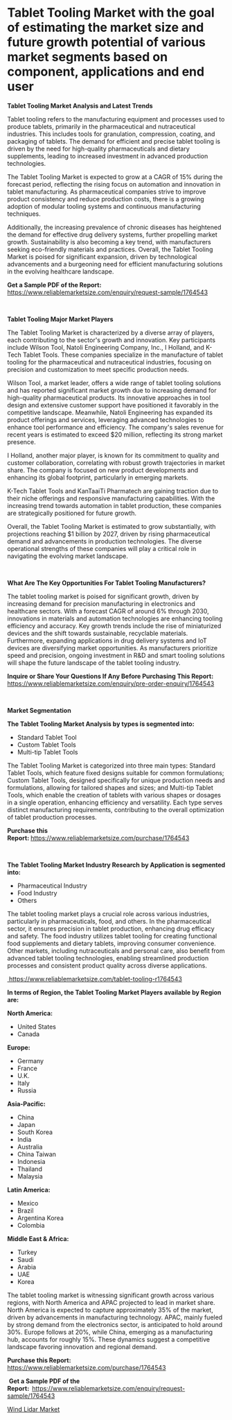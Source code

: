<p><h1>Tablet Tooling Market with the goal of estimating the market size and future growth potential of various market segments based on component, applications and end user</h1></p><p><strong>Tablet Tooling Market Analysis and Latest Trends</strong></p>
<p><p>Tablet tooling refers to the manufacturing equipment and processes used to produce tablets, primarily in the pharmaceutical and nutraceutical industries. This includes tools for granulation, compression, coating, and packaging of tablets. The demand for efficient and precise tablet tooling is driven by the need for high-quality pharmaceuticals and dietary supplements, leading to increased investment in advanced production technologies.</p><p>The Tablet Tooling Market is expected to grow at a CAGR of 15% during the forecast period, reflecting the rising focus on automation and innovation in tablet manufacturing. As pharmaceutical companies strive to improve product consistency and reduce production costs, there is a growing adoption of modular tooling systems and continuous manufacturing techniques. </p><p>Additionally, the increasing prevalence of chronic diseases has heightened the demand for effective drug delivery systems, further propelling market growth. Sustainability is also becoming a key trend, with manufacturers seeking eco-friendly materials and practices. Overall, the Tablet Tooling Market is poised for significant expansion, driven by technological advancements and a burgeoning need for efficient manufacturing solutions in the evolving healthcare landscape.</p></p>
<p><strong>Get a Sample PDF of the Report:&nbsp;</strong> <a href="https://www.reliablemarketsize.com/enquiry/request-sample/1764543?utm_campaign=2460&utm_medium=2&utm_source=Github&utm_content=ia&utm_term=22022025&utm_id=tablet-tooling">https://www.reliablemarketsize.com/enquiry/request-sample/1764543</a></p>
<p>&nbsp;</p>
<p><strong>Tablet Tooling Major Market Players</strong></p>
<p><p>The Tablet Tooling Market is characterized by a diverse array of players, each contributing to the sector's growth and innovation. Key participants include Wilson Tool, Natoli Engineering Company, Inc., I Holland, and K-Tech Tablet Tools. These companies specialize in the manufacture of tablet tooling for the pharmaceutical and nutraceutical industries, focusing on precision and customization to meet specific production needs.</p><p>Wilson Tool, a market leader, offers a wide range of tablet tooling solutions and has reported significant market growth due to increasing demand for high-quality pharmaceutical products. Its innovative approaches in tool design and extensive customer support have positioned it favorably in the competitive landscape. Meanwhile, Natoli Engineering has expanded its product offerings and services, leveraging advanced technologies to enhance tool performance and efficiency. The company's sales revenue for recent years is estimated to exceed $20 million, reflecting its strong market presence.</p><p>I Holland, another major player, is known for its commitment to quality and customer collaboration, correlating with robust growth trajectories in market share. The company is focused on new product developments and enhancing its global footprint, particularly in emerging markets.</p><p>K-Tech Tablet Tools and KanTaaiTi Pharmatech are gaining traction due to their niche offerings and responsive manufacturing capabilities. With the increasing trend towards automation in tablet production, these companies are strategically positioned for future growth.</p><p>Overall, the Tablet Tooling Market is estimated to grow substantially, with projections reaching $1 billion by 2027, driven by rising pharmaceutical demand and advancements in production technologies. The diverse operational strengths of these companies will play a critical role in navigating the evolving market landscape.</p></p>
<p>&nbsp;</p>
<p><strong>What Are The Key Opportunities For Tablet Tooling Manufacturers?</strong></p>
<p><p>The tablet tooling market is poised for significant growth, driven by increasing demand for precision manufacturing in electronics and healthcare sectors. With a forecast CAGR of around 6% through 2030, innovations in materials and automation technologies are enhancing tooling efficiency and accuracy. Key growth trends include the rise of miniaturized devices and the shift towards sustainable, recyclable materials. Furthermore, expanding applications in drug delivery systems and IoT devices are diversifying market opportunities. As manufacturers prioritize speed and precision, ongoing investment in R&D and smart tooling solutions will shape the future landscape of the tablet tooling industry.</p></p>
<p><strong>Inquire or Share Your Questions If Any Before Purchasing This Report:</strong> <a href="https://www.reliablemarketsize.com/enquiry/pre-order-enquiry/1764543?utm_campaign=2460&utm_medium=2&utm_source=Github&utm_content=ia&utm_term=22022025&utm_id=tablet-tooling">https://www.reliablemarketsize.com/enquiry/pre-order-enquiry/1764543</a></p>
<p>&nbsp;</p>
<p><strong>Market Segmentation</strong></p>
<p><strong>The Tablet Tooling Market Analysis by types is segmented into:</strong></p>
<p><ul><li>Standard Tablet Tool</li><li>Custom Tablet Tools</li><li>Multi-tip Tablet Tools</li></ul></p>
<p><p>The Tablet Tooling Market is categorized into three main types: Standard Tablet Tools, which feature fixed designs suitable for common formulations; Custom Tablet Tools, designed specifically for unique production needs and formulations, allowing for tailored shapes and sizes; and Multi-tip Tablet Tools, which enable the creation of tablets with various shapes or dosages in a single operation, enhancing efficiency and versatility. Each type serves distinct manufacturing requirements, contributing to the overall optimization of tablet production processes.</p></p>
<p><strong>Purchase this Report:&nbsp;</strong><a href="https://www.reliablemarketsize.com/purchase/1764543?utm_campaign=2460&utm_medium=2&utm_source=Github&utm_content=ia&utm_term=22022025&utm_id=tablet-tooling">https://www.reliablemarketsize.com/purchase/1764543</a></p>
<p>&nbsp;</p>
<p><strong>The Tablet Tooling Market Industry Research by Application is segmented into:</strong></p>
<p><ul><li>Pharmaceutical Industry</li><li>Food Industry</li><li>Others</li></ul></p>
<p><p>The tablet tooling market plays a crucial role across various industries, particularly in pharmaceuticals, food, and others. In the pharmaceutical sector, it ensures precision in tablet production, enhancing drug efficacy and safety. The food industry utilizes tablet tooling for creating functional food supplements and dietary tablets, improving consumer convenience. Other markets, including nutraceuticals and personal care, also benefit from advanced tablet tooling technologies, enabling streamlined production processes and consistent product quality across diverse applications.</p></p>
<p><a href="https://www.reliablemarketsize.com/tablet-tooling-r1764543?utm_campaign=2460&utm_medium=2&utm_source=Github&utm_content=ia&utm_term=22022025&utm_id=tablet-tooling">&nbsp;https://www.reliablemarketsize.com/tablet-tooling-r1764543</a></p>
<p><strong>In terms of Region, the Tablet Tooling Market Players available by Region are:</strong></p>
<p>
    <p> <strong> North America: </strong>
        <ul>
            <li>United States</li>
            <li>Canada</li>
        </ul>
        </p> 
    <p> <strong> Europe: </strong>
        <ul>
            <li>Germany</li>
            <li>France</li>
            <li>U.K.</li>
            <li>Italy</li>
            <li>Russia</li>
        </ul>
        </p> 
    <p> <strong> Asia-Pacific: </strong>
        <ul>
            <li>China</li>
            <li>Japan</li>
            <li>South Korea</li>
            <li>India</li>
            <li>Australia</li>
            <li>China Taiwan</li>
            <li>Indonesia</li>
            <li>Thailand</li>
            <li>Malaysia</li>
        </ul>
        </p> 
    <p> <strong> Latin America: </strong>
        <ul>
            <li>Mexico</li>
            <li>Brazil</li>
            <li>Argentina Korea</li>
            <li>Colombia</li>
        </ul>
        </p> 
    <p> <strong> Middle East & Africa: </strong>
        <ul>
            <li>Turkey</li>
            <li>Saudi</li>
            <li>Arabia</li>
            <li>UAE</li>
            <li>Korea</li>
        </ul>
    </p>
    </p>
<p><p>The tablet tooling market is witnessing significant growth across various regions, with North America and APAC projected to lead in market share. North America is expected to capture approximately 35% of the market, driven by advancements in manufacturing technology. APAC, mainly fueled by strong demand from the electronics sector, is anticipated to hold around 30%. Europe follows at 20%, while China, emerging as a manufacturing hub, accounts for roughly 15%. These dynamics suggest a competitive landscape favoring innovation and regional demand.</p></p>
<p><strong>Purchase this Report: </strong><a href="https://www.reliablemarketsize.com/purchase/1764543?utm_campaign=2460&utm_medium=2&utm_source=Github&utm_content=ia&utm_term=22022025&utm_id=tablet-tooling">https://www.reliablemarketsize.com/purchase/1764543</a></p>
<p>&nbsp;<strong>Get a Sample PDF of the Report:&nbsp;&nbsp;</strong><a href="https://www.reliablemarketsize.com/enquiry/request-sample/1764543?utm_campaign=2460&utm_medium=2&utm_source=Github&utm_content=ia&utm_term=22022025&utm_id=tablet-tooling">https://www.reliablemarketsize.com/enquiry/request-sample/1764543</a></p>
<p><strong></strong></p>
<p><p><a href="https://github.com/lvaill871987/Market-Research-Report-List-1/blob/main/wind-lidar-market.md?utm_campaign=2460&utm_medium=2&utm_source=Github&utm_content=ia&utm_term=22022025&utm_id=tablet-tooling">Wind Lidar Market</a></p></p>
